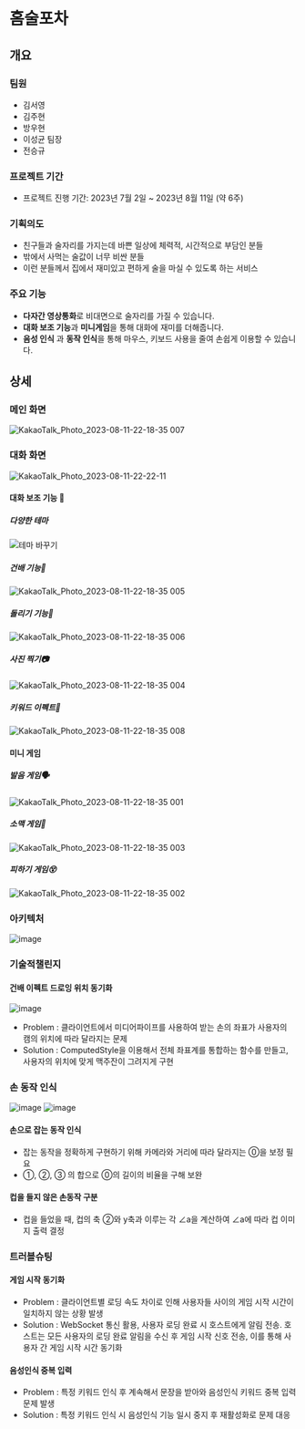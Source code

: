 # 홈술포차

## 개요
### 팀원
- 김서영
- 김주현
- 방우현
- 이성균 팀장
- 전승규

### 프로젝트 기간
- 프로젝트 진행 기간: 2023년 7월 2일 ~ 2023년 8월 11일 (약 6주)

### 기획의도
- 친구들과 술자리를 가지는데 바쁜 일상에 체력적, 시간적으로 부담인 분들
- 밖에서 사먹는 술값이 너무 비싼 분들
- 이런 분들께서 집에서 재미있고 편하게 술을 마실 수 있도록 하는 서비스

### 주요 기능
- **다자간 영상통화**로 비대면으로 술자리를 가질 수 있습니다.
- **대화 보조 기능**과 **미니게임**을 통해 대화에 재미를 더해줍니다.
- **음성 인식** 과 **동작 인식**을 통해 마우스, 키보드 사용을 줄여 손쉽게 이용할 수 있습니다.


## 상세

### 메인 화면
![KakaoTalk_Photo_2023-08-11-22-18-35 007](https://github.com/hompocha/hompocha_v1/assets/58359639/158a95ad-9f4a-4d4d-b2a2-c44e87ad1d9d)

### 대화 화면
![KakaoTalk_Photo_2023-08-11-22-22-11](https://github.com/hompocha/hompocha_v1/assets/58359639/748c3d9c-e157-4b87-81b9-118e40073b16)

#### 대화 보조 기능 💬

##### 다양한 테마
![테마 바꾸기](https://github.com/hompocha/hompocha_v1/assets/58359639/ed31dc12-4df0-446d-ba56-1aec6729dea1)


##### 건배 기능🍻
![KakaoTalk_Photo_2023-08-11-22-18-35 005](https://github.com/hompocha/hompocha_v1/assets/58359639/0eb19246-a103-4704-b632-10cb268104f8)

##### 돌리기 기능🎰
![KakaoTalk_Photo_2023-08-11-22-18-35 006](https://github.com/hompocha/hompocha_v1/assets/58359639/b5323aae-433d-4c24-9c88-6df0f04da036)

##### 사진 찍기📷
![KakaoTalk_Photo_2023-08-11-22-18-35 004](https://github.com/hompocha/hompocha_v1/assets/58359639/28cc61e8-854f-4f48-8524-3928160e9064)

##### 키워드 이펙트🍗
![KakaoTalk_Photo_2023-08-11-22-18-35 008](https://github.com/hompocha/hompocha_v1/assets/58359639/13f4a855-39cc-40ed-9cb0-7ab4fb2763ab)


#### 미니 게임

##### 발음 게임🗣️
![KakaoTalk_Photo_2023-08-11-22-18-35 001](https://github.com/hompocha/hompocha_v1/assets/58359639/812affae-30e2-4af2-a3d9-0ffdabdd6eef)

##### 소맥 게임🍺
![KakaoTalk_Photo_2023-08-11-22-18-35 003](https://github.com/hompocha/hompocha_v1/assets/58359639/3bf9d721-00df-45f1-8ad9-93f9dcf4cfe6)

##### 피하기 게임😵
![KakaoTalk_Photo_2023-08-11-22-18-35 002](https://github.com/hompocha/hompocha_v1/assets/58359639/96997ab0-a12f-4b35-9893-54d1c1a6084d)

### 아키텍처
![image](https://github.com/hompocha/hompocha_v1/assets/58359639/6a669943-0079-49f8-b730-45b679813a18)


### 기술적챌린지
#### 건배 이펙트 드로잉 위치 동기화
![image](https://github.com/hompocha/hompocha_v1/assets/58359639/eae13f6e-9494-4854-b8c2-01ccd712e7b7)

- Problem : 클라이언트에서 미디어파이프를 사용하여 받는 손의 좌표가 사용자의 캠의 위치에 따라 달라지는 문제
- Solution : ComputedStyle을 이용해서 전체 좌표계를 통합하는 함수를 만들고, 사용자의 위치에 맞게 맥주잔이 그려지게 구현
### 손 동작 인식
![image](https://github.com/hompocha/hompocha_v1/assets/58359639/3e9552c6-e6cc-49a1-87c1-69dac944a996)
![image](https://github.com/hompocha/hompocha_v1/assets/58359639/6b087905-762f-456e-bcaa-a258d82c9eb3)

#### 손으로 잡는 동작 인식
- 잡는 동작을 정확하게 구현하기 위해 카메라와 거리에 따라 달라지는 ⓪을 보정 필요
- ①, ②, ③ 의 합으로 ⓪의 길이의 비율을 구해 보완

#### 컵을 들지 않은 손동작 구분
- 컵을 들었을 때, 컵의 축 ②와 y축과 이루는 각 ∠a을 계산하여 ∠a에 따라 컵 이미지 출력 결정

### 트러블슈팅
#### 게임 시작 동기화
- Problem : 클라이언트별 로딩 속도 차이로 인해 사용자들 사이의 게임 시작 시간이 일치하지 않는 상황 발생
- Solution : WebSocket 통신 활용, 사용자 로딩 완료 시 호스트에게 알림 전송. 호스트는 모든 사용자의 로딩 완료 알림을 수신 후 게임 시작 신호 전송, 이를 통해 사용자 간 게임 시작 시간 동기화
#### 음성인식 중복 입력
- Problem : 특정 키워드 인식 후 계속해서 문장을 받아와 음성인식 키워드 중복 입력 문제 발생
- Solution : 특정 키워드 인식 시 음성인식 기능 일시 중지 후 재활성화로 문제 대응

